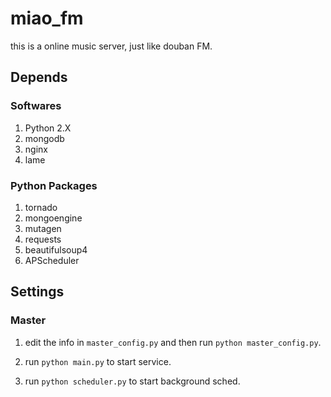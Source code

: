 miao_fm
=======

this is a online music server, just like douban FM.

Depends
-------

### Softwares
1. Python 2.X
2. mongodb
3. nginx
4. lame

### Python Packages
1. tornado
2. mongoengine
3. mutagen
4. requests
5. beautifulsoup4
6. APScheduler

Settings
--------

### Master

1. edit the info in `master_config.py` and then run `python master_config.py`.

2. run `python main.py` to start service.

3. run `python scheduler.py` to start background sched.
